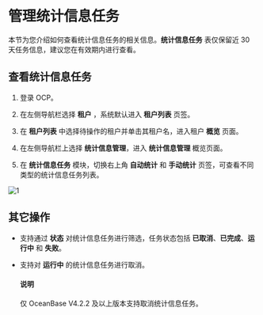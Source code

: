 # 管理统计信息任务

本节为您介绍如何查看统计信息任务的相关信息。**统计信息任务** 表仅保留近 30 天任务信息，建议您在有效期内进行查看。

## 查看统计信息任务

1. 登录 OCP。

2. 在左侧导航栏选择 **租户** ，系统默认进入 **租户列表** 页签。

3. 在 **租户列表** 中选择待操作的租户并单击其租户名，进入租户 **概览** 页面。

4. 在左侧导航栏上选择 **统计信息管理**，进入 **统计信息管理** 概览页面。

5. 在 **统计信息任务** 模块，切换右上角 **自动统计** 和 **手动统计** 页签，可查看不同类型的统计信息任务列表。

![1](https://obbusiness-private.oss-cn-shanghai.aliyuncs.com/doc/img/ocp/433/202411152115.png)

## 其它操作

* 支持通过 **状态** 对统计信息任务进行筛选，任务状态包括 **已取消**、**已完成**、**运行中** 和 **失败**。

* 支持对 **运行中** 的统计信息任务进行取消。

    <main id="notice" type='explain'>
    <h4>说明</h4>
    <p>仅 OceanBase V4.2.2 及以上版本支持取消统计信息任务。</p>
    </main>
